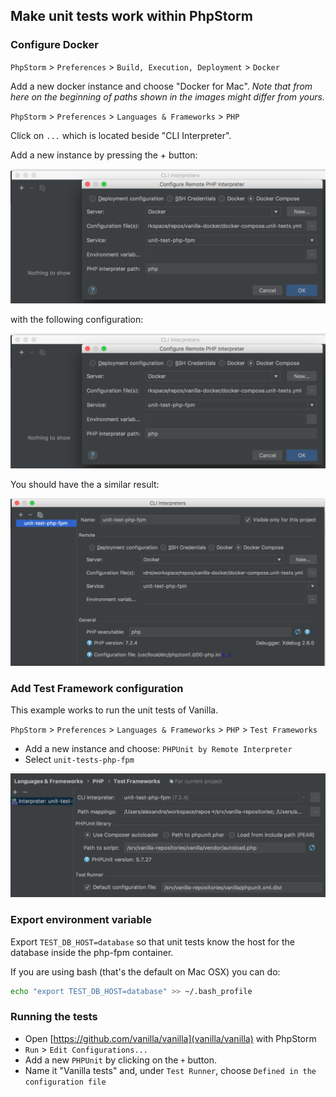 ## Make unit tests work within PhpStorm

### Configure Docker

`PhpStorm` > `Preferences` > `Build, Execution, Deployment` > `Docker`

Add a new docker instance and choose "Docker for Mac".
*Note that from here on the beginning of paths shown in the images might differ from yours.*

`PhpStorm` > `Preferences` > `Languages & Frameworks` > `PHP`

Click on `...` which is located beside "CLI Interpreter".

Add a new instance by pressing the + button:

![CLI Interpreter Add](./images/unittests-cli-interpreter-add-settings.png)

with the following configuration:

![CLI Interpreter Add Settings](./images/unittests-cli-interpreter-add-settings.png)

You should have the a similar result:

![CLI Interpreter Configurations](./images/unittests-cli-interpreter.png)

### Add Test Framework configuration

This example works to run the unit tests of Vanilla.

`PhpStorm` > `Preferences` > `Languages & Frameworks` > `PHP` > `Test Frameworks`

- Add a new instance and choose: `PHPUnit by Remote Interpreter`
- Select `unit-tests-php-fpm`

![Test framework](./images/unittests-test-framework.png)

### Export environment variable

Export `TEST_DB_HOST=database` so that unit tests know the host for the database inside the php-fpm container.

If you are using bash (that's the default on Mac OSX) you can do:
```bash
echo "export TEST_DB_HOST=database" >> ~/.bash_profile
```

### Running the tests

- Open [https://github.com/vanilla/vanilla](vanilla/vanilla) with PhpStorm
- `Run` > `Edit Configurations...`
- Add a new `PHPUnit` by clicking on the `+` button.
- Name it "Vanilla tests" and, under `Test Runner`, choose `Defined in the configuration file`
